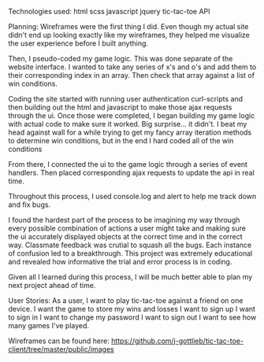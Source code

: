 Technologies used:
  html
  scss
  javascript
  jquery
  tic-tac-toe API


Planning:
  Wireframes were the first thing I did. Even though my actual site didn't end
  up looking exactly like my wireframes, they helped me visualize the user
  experience before I built anything.

  Then, I pseudo-coded my game logic. This
  was done separate of the website interface. I wanted to take any series of x's
  and o's and add them to their corresponding index in an array. Then check that
  array against a list of win conditions.

  Coding the site started with running user authentication curl-scripts and then
  building out the html and javascript to make those ajax requests through the
  ui. Once those were completed, I began building my game logic with actual code
  to make sure it worked. Big surprise... it didn't. I beat my head against
  wall for a while trying to get my fancy array iteration methods to determine
  win conditions, but in the end I hard coded all of the win conditions

  From there, I connected the ui to the game logic through a
  series of event handlers. Then placed corresponding ajax requests to update
  the api in real time.

  Throughout this process, I used console.log and alert to help me track down and
  fix bugs.

  I found the hardest part of the process to be imagining my way through every
  possible combination of actions a user might take and making sure the ui
  accurately displayed objects at the correct time and in the correct way.
  Classmate feedback was crutial to squash all the bugs. Each instance of
  confusion led to a breakthrough. This project was extremely educational and
  revealed how informative the trial and error process is in coding.

  Given all I learned during this process, I will be much better able to plan my next
   project ahead of time.


  User Stories:
    As a user, I want to play tic-tac-toe against a friend on one device.
    I want the game to store my wins and losses
    I want to sign up
    I want to sign in
    I want to change my password
    I want to sign out
    I want to see how many games I've played.

Wireframes can be found here:
https://github.com/j-gottlieb/tic-tac-toe-client/tree/master/public/images
